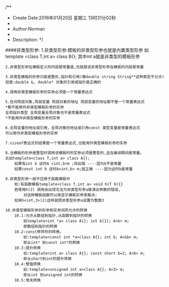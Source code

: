 /**
* Create Date:2016年01月20日 星期三 13时31分02秒
* 
* Author:Norman
* 
* Description: 
*/

####非类型形参:
    1.非类型形参:模板的非类型形参也就是内置类型形参 如template <class T,int a> class B{}; 其中int a就是非类型的模板形参

    2.非类型形参在模板定义的内部是常量值,也就是说非类型形参在模板的内部是常量

    3.非类型模板的形参只能是整形,指针和引用(像double string String**这种类型不允许)
    但是:double &, double* 对象的引用或指针是正确的

    4.调用非类型模板形参的实参必须是一个常量表达式

    5.任何局部对象,局部变量 局部对象的地址 局部变量的地址都不是一个常量表达式
    *都不能用作非类型模板形参的实参
    全局指针类型 全局变量全局对象也不是常量表达式
    *不能用作非类型模板形参的实参

    6.全局变量的地址或引用，全局对象的地址或引用const 类型变量是常量表达式
    可以用作非类型模板形参的实参

    7.sizeof表达式的结果是一个常量表达式,也能用作类型模板形参的实参

    8.当模板的形参是整型时调用该模板时的实参必须是整型的,且在编译期间是常量。
    比如template<class T,int a> class A{};
        如果有int b 这时A <int,b>m ;将出错 ----因为b不是常量
        如果const int b 这时A<int,b> m;就正确 ----因为这时b是常量
    
    9.非类型形参一般不应用于函数模板中
        如:有函数模板template<class T,int a> void h(T b){}
        若使用h(2) 调用会出现无法为非类型形参a推演出参数的错误,
            对这种模板函数可以用显示模板实参来解决:
        如用h<int,3>(2)这样就把非类型形参a设置为整数3 

    10.非类型模板形参的形参和实参间所允许的转换
        10.1:允许从数组到指针,从函数到指针的转换 
            如template<int *a> class A{}; int b[1]; A<b> m;
            即数组到指针的转换
        10.2:const修饰符的转换。
            如:template<const int *a>class A{}; int b; A<&b> m;
            即从int* 到const int*的转换
        10.3:提升转换 
            如:template<int a> class A{}; const short b=2; A<b> m;
            即从short到int的提升转换
        10.4:整值转换
            如:template<unsigned int a>class A{}; A<3> m;
            即从int 到unsigned int的转换
        10.5:常夫转换

